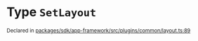 # Type `SetLayout`
<sub>Declared in [packages/sdk/app-framework/src/plugins/common/layout.ts:89](https://github.com/dxos/dxos/blob/235256b25/packages/sdk/app-framework/src/plugins/common/layout.ts#L89)</sub>






